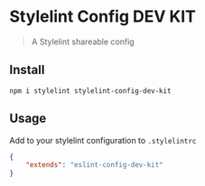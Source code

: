 # Stylelint Config DEV KIT
> A Stylelint shareable config

## Install
```
npm i stylelint stylelint-config-dev-kit
```

## Usage
Add to your stylelint configuration to ```.stylelintrc```

```json
{
    "extends": "eslint-config-dev-kit"
}
```
